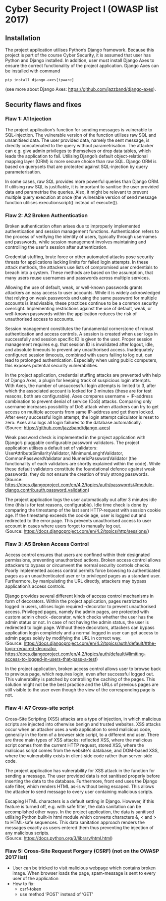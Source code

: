# Cyber Security Project I (OWASP list 2017)

## Installation
The project application utilises Python’s Django framework. Because this project is part of the course Cyber Security, it is assumed that user has Python and Django installed. In addition, user must install Django Axes to ensure the correct functionality of the project application. Django Axes can be installed with command 
```
pip install django-axes[ipware]
```
 (see more about Django Axes: https://github.com/jazzband/django-axes). 

## Security flaws and fixes

### Flaw 1: A1 Injection
The project application’s function for sending messages is vulnerable to SQL-injection. The vulnerable version of the function utilises raw SQL and unsanitised data. The user provided data, namely the sent message, is directly concatenated to the query without parametrisation. The attacker can e.g. give admin privileges to themselves or drop data tables, which leads the application to fail. Utilising Django’s default object-relational mapping layer (ORM) is more secure choice than raw SQL. Django ORM is based on querysets that are protected against SQL-injection by query parameterisation.  

In some cases, raw SQL provides more powerful queries than Django ORM. If utilising raw SQL is justifiable, it is important to sanitise the user provided data and parametrise the queries. Also, it might be relevant to prevent multiple query execution at once (the vulnerable version of send message function utilises executionscript() instead of execute()). 

### Flaw 2: A2 Broken Authentication
Broken authentication often arises due to improperly implemented authentication and session management functions. Authentication refers to the process of verifying the identity of users, typically through usernames and passwords, while session management involves maintaining and controlling the user's session after authentication.  

Credential stuffing, brute force or other automated attacks pose security threats for applications lacking limits for failed login attempts. In these attack methods, the attackers use lists of compromised user credentials to breach into a system. These methods are based on the assumption, that many users reuse usernames and passwords across multiple services.  

Allowing the use of default, weak, or well-known passwords grants attackers an easy access to user accounts.  While it is widely acknowledged that relying on weak passwords and using the same password for multiple accounts is inadvisable, these practices continue to be a common security oversight. Implementing restrictions against the use of default, weak, or well-known passwords within the application reduces the risk of unauthorised access to accounts.  

Session management constitutes the fundamental cornerstone of robust authentication and access controls. A session is created when user logs in successfully and session specific ID is given to the user. Proper session management requires e.g. that session ID is invalidated after logout, idle, and absolute timeouts to prevent any unauthorised access. Inadequately configured session timeouts, combined with users failing to log out, can lead to prolonged authentication. Especially when using public computers, this exposes potential security vulnerabilities.  

In the project application, credential stuffing attacks are prevented with help of Django Axes, a plugin for keeping track of suspicious login attempts. With Axes, the number of unsuccessful login attempts is limited to 3, after which the associated account is locked for 3 minutes (these are for test reasons, both are configurable). Axes compares username + IP-address combination to prevent denial of service (DoS) attacks. Comparing only username increases possibility of DoS attack when attackers can try to get access on multiple accounts from same IP-address and get them locked. After every successful login attempt, the login attempt calculator is reset to zero. Axes also logs all login failures to the database automatically.  
(Source: https://github.com/jazzband/django-axes)  

Weak password check is implemented in the project application with Django’s pluggable configurable password validators. The project application utilises a default set of validators: UserAttributeSimilarityValidator, MinimumLenghtValidator, CommonPasswordValidator and NumericPasswordValidator (the functionality of each validators are shortly explained  within the code). While these default validators constitute the foundational defence against weak passwords, they do not ensure the creation of truly strong passwords.  
(Source: https://docs.djangoproject.com/en/4.2/topics/auth/passwords/#module-django.contrib.auth.password_validation)  

The project application logs the user automatically out after 3 minutes idle time (this is for test reasons, configurable). Idle time check is done by comparing the timestamp of the last sent HTTP-request with session cookie age. If the timestamp exceeds the cookie age, user is logged out and redirected to the error page. This prevents unauthorised access to user account in cases where users forget to manually log out.  
(Source: https://docs.djangoproject.com/en/4.2/topics/http/sessions/)

### Flaw 3: A5 Broken Access Control
Access control ensures that users are confined within their designated permissions, preventing unauthorized actions. Broken access control allows attackers to bypass or circumvent the normal security controls checks. Poorly implemented access control permits force browsing to authenticated pages as an unauthenticated user or to privileged pages as a standard user. Furthermore, by manipulating the URL directly, attackers may bypass application’s access controls.  

Django provides several different kinds of access control mechanisms in form of decorators. Within the project application, pages restricted to logged in users, utilises login required -decorator to prevent unauthorised access. Privileged pages, namely the admin pages, are protected with custom admin check -decorator, which checks whether the user has the admin status or not. In case of not having the admin status, the user is redirected to login page. Without these decorators, attackers can bypass application login completely and a normal logged in user can get access to admin pages solely by modifying the URL in correct way.  
(Source: https://docs.djangoproject.com/en/4.2/topics/auth/default/#the-login-required-decorator, https://docs.djangoproject.com/en/4.2/topics/auth/default/#limiting-access-to-logged-in-users-that-pass-a-test)  

In the project application, broken access control allows user to browse back to previous page, which requires login, even after successful logged out. This vulnerability is patched by controlling the caching of the pages. This solution might not be the best practice and the URLs of previous pages are still visible to the user even though the view of the corresponding page is not.

### Flaw 4:  A7 Cross-site script
Cross-Site Scripting (XSS) attacks are a type of injection, in which malicious scripts are injected into otherwise benign and trusted websites. XSS attacks occur when an attacker uses a web application to send malicious code, generally in the form of a browser side script, to a different end user. There are three main types of XSS attacks: reflected XSS, where the malicious script comes from the current HTTP request, stored XSS, where the malicious script comes from the website's database, and DOM-based XSS, where the vulnerability exists in client-side code rather than server-side code.  

The project application has vulnerability for XSS attack in the function for sending a message. The user provided data is not sanitised properly before inserting the data to the database. Furthermore, front end uses the Django safe filter, which renders HTML as-is without being escaped. This allows the attacker to send message to every user containing malicious scripts.  

Escaping HTML characters is a default setting in Django. However, if this feature is turned off, e.g. with safe filter, the data sanitation can be accomplished other ways. In the project application, the data is sanitised utilising Python built-in html module which converts characters &, < and > to HTML-safe sequences. This data sanitation approach renders the messages exactly as users entered them thus preventing the injection of any malicious scripts.  
(Source: https://docs.python.org/3/library/html.html)

### Flaw 5: Cross-Site Request Forgery (CSRF) (not on the OWASP 2017 list)
-	User can be tricked to visit malicious webpage which contains broken image. When browser loads the page, spam-message is sent to every user of the application
-	How to fix:
    -	csrf-token
    - use method ‘POST’ instead of ‘GET’ 
